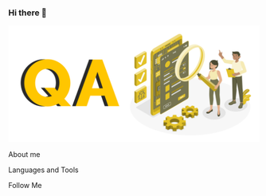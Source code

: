 ### Hi there 👋

![Header](https://github.com/oksanatys/oksanatys/blob/main/activities/Quality-Assurance-1-2048x944.png)

About me

Languages and Tools

Follow Me

<!--
**oksanatys/oksanatys** is a ✨ _special_ ✨ repository because its `README.md` (this file) appears on your GitHub profile.

Here are some ideas to get you started:

- 🔭 I’m currently working on ...
- 🌱 I’m currently learning ...
- 👯 I’m looking to collaborate on ...
- 🤔 I’m looking for help with ...
- 💬 Ask me about ...
- 📫 How to reach me: ...
- 😄 Pronouns: ...
- ⚡ Fun fact: ...
-->
